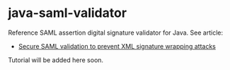java-saml-validator
===================

Reference SAML assertion digital signature validator for Java. See article:

* [Secure SAML validation to prevent XML signature wrapping attacks](http://ipsec.pl/node/1119)

Tutorial will be added here soon.
